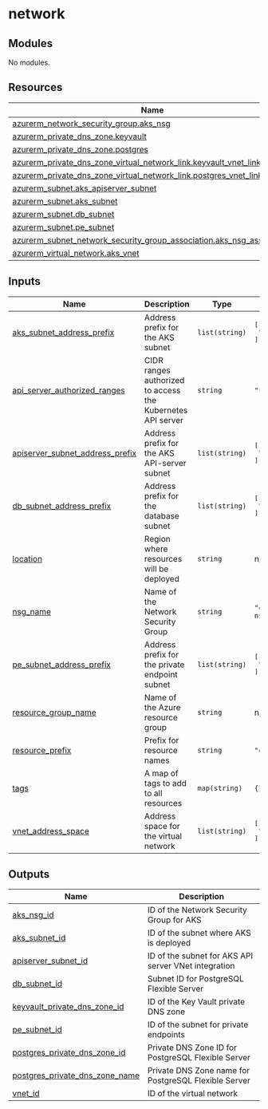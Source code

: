 # network

<!-- BEGIN_TF_DOCS -->
## Modules

No modules.
## Resources

| Name | Type |
|------|------|
| [azurerm_network_security_group.aks_nsg](https://registry.terraform.io/providers/hashicorp/azurerm/latest/docs/resources/network_security_group) | resource |
| [azurerm_private_dns_zone.keyvault](https://registry.terraform.io/providers/hashicorp/azurerm/latest/docs/resources/private_dns_zone) | resource |
| [azurerm_private_dns_zone.postgres](https://registry.terraform.io/providers/hashicorp/azurerm/latest/docs/resources/private_dns_zone) | resource |
| [azurerm_private_dns_zone_virtual_network_link.keyvault_vnet_link](https://registry.terraform.io/providers/hashicorp/azurerm/latest/docs/resources/private_dns_zone_virtual_network_link) | resource |
| [azurerm_private_dns_zone_virtual_network_link.postgres_vnet_link](https://registry.terraform.io/providers/hashicorp/azurerm/latest/docs/resources/private_dns_zone_virtual_network_link) | resource |
| [azurerm_subnet.aks_apiserver_subnet](https://registry.terraform.io/providers/hashicorp/azurerm/latest/docs/resources/subnet) | resource |
| [azurerm_subnet.aks_subnet](https://registry.terraform.io/providers/hashicorp/azurerm/latest/docs/resources/subnet) | resource |
| [azurerm_subnet.db_subnet](https://registry.terraform.io/providers/hashicorp/azurerm/latest/docs/resources/subnet) | resource |
| [azurerm_subnet.pe_subnet](https://registry.terraform.io/providers/hashicorp/azurerm/latest/docs/resources/subnet) | resource |
| [azurerm_subnet_network_security_group_association.aks_nsg_association](https://registry.terraform.io/providers/hashicorp/azurerm/latest/docs/resources/subnet_network_security_group_association) | resource |
| [azurerm_virtual_network.aks_vnet](https://registry.terraform.io/providers/hashicorp/azurerm/latest/docs/resources/virtual_network) | resource |
## Inputs

| Name | Description | Type | Default | Required |
|------|-------------|------|---------|:--------:|
| <a name="input_aks_subnet_address_prefix"></a> [aks\_subnet\_address\_prefix](#input\_aks\_subnet\_address\_prefix) | Address prefix for the AKS subnet | `list(string)` | <pre>[<br/>  "10.1.0.0/24"<br/>]</pre> | no |
| <a name="input_api_server_authorized_ranges"></a> [api\_server\_authorized\_ranges](#input\_api\_server\_authorized\_ranges) | CIDR ranges authorized to access the Kubernetes API server | `string` | `"*"` | no |
| <a name="input_apiserver_subnet_address_prefix"></a> [apiserver\_subnet\_address\_prefix](#input\_apiserver\_subnet\_address\_prefix) | Address prefix for the AKS API-server subnet | `list(string)` | <pre>[<br/>  "10.1.3.0/24"<br/>]</pre> | no |
| <a name="input_db_subnet_address_prefix"></a> [db\_subnet\_address\_prefix](#input\_db\_subnet\_address\_prefix) | Address prefix for the database subnet | `list(string)` | <pre>[<br/>  "10.1.1.0/24"<br/>]</pre> | no |
| <a name="input_location"></a> [location](#input\_location) | Region where resources will be deployed | `string` | n/a | yes |
| <a name="input_nsg_name"></a> [nsg\_name](#input\_nsg\_name) | Name of the Network Security Group | `string` | `"camunda-aks-nsg"` | no |
| <a name="input_pe_subnet_address_prefix"></a> [pe\_subnet\_address\_prefix](#input\_pe\_subnet\_address\_prefix) | Address prefix for the private endpoint subnet | `list(string)` | <pre>[<br/>  "10.1.2.0/24"<br/>]</pre> | no |
| <a name="input_resource_group_name"></a> [resource\_group\_name](#input\_resource\_group\_name) | Name of the Azure resource group | `string` | n/a | yes |
| <a name="input_resource_prefix"></a> [resource\_prefix](#input\_resource\_prefix) | Prefix for resource names | `string` | `"camunda"` | no |
| <a name="input_tags"></a> [tags](#input\_tags) | A map of tags to add to all resources | `map(string)` | `{}` | no |
| <a name="input_vnet_address_space"></a> [vnet\_address\_space](#input\_vnet\_address\_space) | Address space for the virtual network | `list(string)` | <pre>[<br/>  "10.1.0.0/16"<br/>]</pre> | no |
## Outputs

| Name | Description |
|------|-------------|
| <a name="output_aks_nsg_id"></a> [aks\_nsg\_id](#output\_aks\_nsg\_id) | ID of the Network Security Group for AKS |
| <a name="output_aks_subnet_id"></a> [aks\_subnet\_id](#output\_aks\_subnet\_id) | ID of the subnet where AKS is deployed |
| <a name="output_apiserver_subnet_id"></a> [apiserver\_subnet\_id](#output\_apiserver\_subnet\_id) | ID of the subnet for AKS API server VNet integration |
| <a name="output_db_subnet_id"></a> [db\_subnet\_id](#output\_db\_subnet\_id) | Subnet ID for PostgreSQL Flexible Server |
| <a name="output_keyvault_private_dns_zone_id"></a> [keyvault\_private\_dns\_zone\_id](#output\_keyvault\_private\_dns\_zone\_id) | ID of the Key Vault private DNS zone |
| <a name="output_pe_subnet_id"></a> [pe\_subnet\_id](#output\_pe\_subnet\_id) | ID of the subnet for private endpoints |
| <a name="output_postgres_private_dns_zone_id"></a> [postgres\_private\_dns\_zone\_id](#output\_postgres\_private\_dns\_zone\_id) | Private DNS Zone ID for PostgreSQL Flexible Server |
| <a name="output_postgres_private_dns_zone_name"></a> [postgres\_private\_dns\_zone\_name](#output\_postgres\_private\_dns\_zone\_name) | Private DNS Zone name for PostgreSQL Flexible Server |
| <a name="output_vnet_id"></a> [vnet\_id](#output\_vnet\_id) | ID of the virtual network |
<!-- END_TF_DOCS -->
